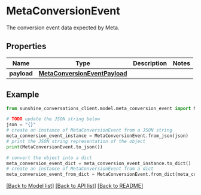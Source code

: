 # MetaConversionEvent

The conversion event data expected by Meta.

## Properties

Name | Type | Description | Notes
------------ | ------------- | ------------- | -------------
**payload** | [**MetaConversionEventPayload**](MetaConversionEventPayload.md) |  | 

## Example

```python
from sunshine_conversations_client.model.meta_conversion_event import MetaConversionEvent

# TODO update the JSON string below
json = "{}"
# create an instance of MetaConversionEvent from a JSON string
meta_conversion_event_instance = MetaConversionEvent.from_json(json)
# print the JSON string representation of the object
print(MetaConversionEvent.to_json())

# convert the object into a dict
meta_conversion_event_dict = meta_conversion_event_instance.to_dict()
# create an instance of MetaConversionEvent from a dict
meta_conversion_event_from_dict = MetaConversionEvent.from_dict(meta_conversion_event_dict)
```
[[Back to Model list]](../README.md#documentation-for-models) [[Back to API list]](../README.md#documentation-for-api-endpoints) [[Back to README]](../README.md)


